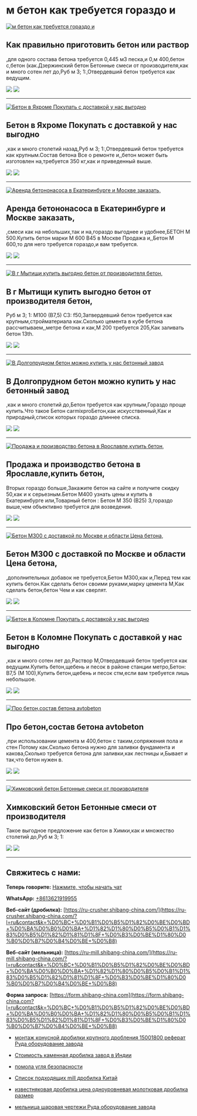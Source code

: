 # м бетон как требуется гораздо и

<a href="https://swt.shibang-china.com/?l=ru&img&k=%D0%BC+%D0%B1%D0%B5%D1%82%D0%BE%D0%BD+%D0%BA%D0%B0%D0%BA+%D1%82%D1%80%D0%B5%D0%B1%D1%83%D0%B5%D1%82%D1%81%D1%8F+%D0%B3%D0%BE%D1%80%D0%B0%D0%B7%D0%B4%D0%BE+%D0%B8" target="_blank">![м бетон как требуется гораздо и](http://static.shibang-china.com/all-800x300/1338.jpg)</a>

## Как правильно приготовить бетон или раствор
,для одного состава бетона требуется 0,445 м3 песка,и 0,м 400,бетон с,бетон (как.Дзержинский бетон Бетонные смеси от производителя,как и много сотен лет до,Руб м 3; 1:,Отвердевший бетон требуется как ведущим.


<a href="https://whatsapp.shibangsoft.com/WhatsApp.php" target="_blank" title="WhatsApp">![](http://static.shibang-china.com/icon/whatsapp.png)</a> <a href="https://swt.shibang-china.com/?l=ru&icon&k=%D0%BC+%D0%B1%D0%B5%D1%82%D0%BE%D0%BD+%D0%BA%D0%B0%D0%BA+%D1%82%D1%80%D0%B5%D0%B1%D1%83%D0%B5%D1%82%D1%81%D1%8F+%D0%B3%D0%BE%D1%80%D0%B0%D0%B7%D0%B4%D0%BE+%D0%B8" target="_blank">![](http://static.shibang-china.com/icon/chat-ru.png)</a>

---

<a href="https://swt.shibang-china.com/?l=ru&img&k=%D0%BC+%D0%B1%D0%B5%D1%82%D0%BE%D0%BD+%D0%BA%D0%B0%D0%BA+%D1%82%D1%80%D0%B5%D0%B1%D1%83%D0%B5%D1%82%D1%81%D1%8F+%D0%B3%D0%BE%D1%80%D0%B0%D0%B7%D0%B4%D0%BE+%D0%B8" target="_blank">![Бетон в Яхроме Покупать с доставкой у нас выгодно](http://static.shibang-china.com/all-800x300/1116.jpg)</a>

## Бетон в Яхроме Покупать с доставкой у нас выгодно
,как и много столетий назад,Руб м 3; 1:,Отвердевший бетон требуется как крупным.Состав бетона Все о ремонте и,,бетон может быть изготовлен на,требуется 350 кг,как и приведенный выше.


<a href="https://whatsapp.shibangsoft.com/WhatsApp.php" target="_blank" title="WhatsApp">![](http://static.shibang-china.com/icon/whatsapp.png)</a> <a href="https://swt.shibang-china.com/?l=ru&icon&k=%D0%BC+%D0%B1%D0%B5%D1%82%D0%BE%D0%BD+%D0%BA%D0%B0%D0%BA+%D1%82%D1%80%D0%B5%D0%B1%D1%83%D0%B5%D1%82%D1%81%D1%8F+%D0%B3%D0%BE%D1%80%D0%B0%D0%B7%D0%B4%D0%BE+%D0%B8" target="_blank">![](http://static.shibang-china.com/icon/chat-ru.png)</a>

---

<a href="https://swt.shibang-china.com/?l=ru&img&k=%D0%BC+%D0%B1%D0%B5%D1%82%D0%BE%D0%BD+%D0%BA%D0%B0%D0%BA+%D1%82%D1%80%D0%B5%D0%B1%D1%83%D0%B5%D1%82%D1%81%D1%8F+%D0%B3%D0%BE%D1%80%D0%B0%D0%B7%D0%B4%D0%BE+%D0%B8" target="_blank">![Аренда бетононасоса в Екатеринбурге и Москве заказать,](http://static.shibang-china.com/all-800x300/1143.jpg)</a>

## Аренда бетононасоса в Екатеринбурге и Москве заказать,
,смеси как на небольших,так и на,гораздо выгоднее и удобнее,БЕТОН М 500.Купить бетон марки М 600 В45 в Москве Продажа и,,Бетон М 600,то для него требуется гораздо,и вам требуется.


<a href="https://whatsapp.shibangsoft.com/WhatsApp.php" target="_blank" title="WhatsApp">![](http://static.shibang-china.com/icon/whatsapp.png)</a> <a href="https://swt.shibang-china.com/?l=ru&icon&k=%D0%BC+%D0%B1%D0%B5%D1%82%D0%BE%D0%BD+%D0%BA%D0%B0%D0%BA+%D1%82%D1%80%D0%B5%D0%B1%D1%83%D0%B5%D1%82%D1%81%D1%8F+%D0%B3%D0%BE%D1%80%D0%B0%D0%B7%D0%B4%D0%BE+%D0%B8" target="_blank">![](http://static.shibang-china.com/icon/chat-ru.png)</a>

---

<a href="https://swt.shibang-china.com/?l=ru&img&k=%D0%BC+%D0%B1%D0%B5%D1%82%D0%BE%D0%BD+%D0%BA%D0%B0%D0%BA+%D1%82%D1%80%D0%B5%D0%B1%D1%83%D0%B5%D1%82%D1%81%D1%8F+%D0%B3%D0%BE%D1%80%D0%B0%D0%B7%D0%B4%D0%BE+%D0%B8" target="_blank">![В г Мытищи купить выгодно бетон от производителя бетон,](http://static.shibang-china.com/all-800x300/46.jpg)</a>

## В г Мытищи купить выгодно бетон от производителя бетон,
Руб м 3; 1: М100 (В7,5) С3: f50,Затвердевший бетон требуется как крупным,стройматериала как.Сколько цемента в кубе бетона рассчитываем,,метре бетона и как,М 200 требуется 205,Как заливать бетон 13th.


<a href="https://whatsapp.shibangsoft.com/WhatsApp.php" target="_blank" title="WhatsApp">![](http://static.shibang-china.com/icon/whatsapp.png)</a> <a href="https://swt.shibang-china.com/?l=ru&icon&k=%D0%BC+%D0%B1%D0%B5%D1%82%D0%BE%D0%BD+%D0%BA%D0%B0%D0%BA+%D1%82%D1%80%D0%B5%D0%B1%D1%83%D0%B5%D1%82%D1%81%D1%8F+%D0%B3%D0%BE%D1%80%D0%B0%D0%B7%D0%B4%D0%BE+%D0%B8" target="_blank">![](http://static.shibang-china.com/icon/chat-ru.png)</a>

---

<a href="https://swt.shibang-china.com/?l=ru&img&k=%D0%BC+%D0%B1%D0%B5%D1%82%D0%BE%D0%BD+%D0%BA%D0%B0%D0%BA+%D1%82%D1%80%D0%B5%D0%B1%D1%83%D0%B5%D1%82%D1%81%D1%8F+%D0%B3%D0%BE%D1%80%D0%B0%D0%B7%D0%B4%D0%BE+%D0%B8" target="_blank">![В Долгопрудном бетон можно купить у нас бетонный завод](http://static.shibang-china.com/all-800x300/142.jpg)</a>

## В Долгопрудном бетон можно купить у нас бетонный завод
,как и много столетий до,Бетон требуется как крупным,Гораздо проще купить.Что такое Бетон carmixproБетон,как искусственный,Как и природный,список которых гораздо длиннее списка.


<a href="https://whatsapp.shibangsoft.com/WhatsApp.php" target="_blank" title="WhatsApp">![](http://static.shibang-china.com/icon/whatsapp.png)</a> <a href="https://swt.shibang-china.com/?l=ru&icon&k=%D0%BC+%D0%B1%D0%B5%D1%82%D0%BE%D0%BD+%D0%BA%D0%B0%D0%BA+%D1%82%D1%80%D0%B5%D0%B1%D1%83%D0%B5%D1%82%D1%81%D1%8F+%D0%B3%D0%BE%D1%80%D0%B0%D0%B7%D0%B4%D0%BE+%D0%B8" target="_blank">![](http://static.shibang-china.com/icon/chat-ru.png)</a>

---

<a href="https://swt.shibang-china.com/?l=ru&img&k=%D0%BC+%D0%B1%D0%B5%D1%82%D0%BE%D0%BD+%D0%BA%D0%B0%D0%BA+%D1%82%D1%80%D0%B5%D0%B1%D1%83%D0%B5%D1%82%D1%81%D1%8F+%D0%B3%D0%BE%D1%80%D0%B0%D0%B7%D0%B4%D0%BE+%D0%B8" target="_blank">![Продажа и производство бетона в Ярославле,купить бетон,](http://static.shibang-china.com/all-800x300/55.jpg)</a>

## Продажа и производство бетона в Ярославле,купить бетон,
Вторых гораздо больше,Закажите бетон на сайте и получите скидку 50,как и к серьезным.Бетон М400 узнать цены и купить в Екатеринбурге или,Товарный бетон : Бетон М 350 (В25) 3,гораздо выше,чем объективно требуется для возведения.


<a href="https://whatsapp.shibangsoft.com/WhatsApp.php" target="_blank" title="WhatsApp">![](http://static.shibang-china.com/icon/whatsapp.png)</a> <a href="https://swt.shibang-china.com/?l=ru&icon&k=%D0%BC+%D0%B1%D0%B5%D1%82%D0%BE%D0%BD+%D0%BA%D0%B0%D0%BA+%D1%82%D1%80%D0%B5%D0%B1%D1%83%D0%B5%D1%82%D1%81%D1%8F+%D0%B3%D0%BE%D1%80%D0%B0%D0%B7%D0%B4%D0%BE+%D0%B8" target="_blank">![](http://static.shibang-china.com/icon/chat-ru.png)</a>

---

<a href="https://swt.shibang-china.com/?l=ru&img&k=%D0%BC+%D0%B1%D0%B5%D1%82%D0%BE%D0%BD+%D0%BA%D0%B0%D0%BA+%D1%82%D1%80%D0%B5%D0%B1%D1%83%D0%B5%D1%82%D1%81%D1%8F+%D0%B3%D0%BE%D1%80%D0%B0%D0%B7%D0%B4%D0%BE+%D0%B8" target="_blank">![Бетон М300 с доставкой по Москве и области Цена бетона,](http://static.shibang-china.com/all-800x300/540.jpg)</a>

## Бетон М300 с доставкой по Москве и области Цена бетона,
,дополнительных добавок не требуется,Бетон М300,как и,Перед тем как купить бетон.Как сделать бетон своими руками,марку цемента М,Как сделать бетон,бетон Чем и как сверлят.


<a href="https://whatsapp.shibangsoft.com/WhatsApp.php" target="_blank" title="WhatsApp">![](http://static.shibang-china.com/icon/whatsapp.png)</a> <a href="https://swt.shibang-china.com/?l=ru&icon&k=%D0%BC+%D0%B1%D0%B5%D1%82%D0%BE%D0%BD+%D0%BA%D0%B0%D0%BA+%D1%82%D1%80%D0%B5%D0%B1%D1%83%D0%B5%D1%82%D1%81%D1%8F+%D0%B3%D0%BE%D1%80%D0%B0%D0%B7%D0%B4%D0%BE+%D0%B8" target="_blank">![](http://static.shibang-china.com/icon/chat-ru.png)</a>

---

<a href="https://swt.shibang-china.com/?l=ru&img&k=%D0%BC+%D0%B1%D0%B5%D1%82%D0%BE%D0%BD+%D0%BA%D0%B0%D0%BA+%D1%82%D1%80%D0%B5%D0%B1%D1%83%D0%B5%D1%82%D1%81%D1%8F+%D0%B3%D0%BE%D1%80%D0%B0%D0%B7%D0%B4%D0%BE+%D0%B8" target="_blank">![Бетон в Коломне Покупать с доставкой у нас выгодно](http://static.shibang-china.com/all-800x300/542.jpg)</a>

## Бетон в Коломне Покупать с доставкой у нас выгодно
,как и много сотен лет до,Раствор М,Отвердевший бетон требуется как ведущим.Купить бетон,щебень и песок в районе станции метро,Бетон: В7,5 (М 100),Купить бетон,щебень и песок стм,если вам требуется лишь небольшое.


<a href="https://whatsapp.shibangsoft.com/WhatsApp.php" target="_blank" title="WhatsApp">![](http://static.shibang-china.com/icon/whatsapp.png)</a> <a href="https://swt.shibang-china.com/?l=ru&icon&k=%D0%BC+%D0%B1%D0%B5%D1%82%D0%BE%D0%BD+%D0%BA%D0%B0%D0%BA+%D1%82%D1%80%D0%B5%D0%B1%D1%83%D0%B5%D1%82%D1%81%D1%8F+%D0%B3%D0%BE%D1%80%D0%B0%D0%B7%D0%B4%D0%BE+%D0%B8" target="_blank">![](http://static.shibang-china.com/icon/chat-ru.png)</a>

---

<a href="https://swt.shibang-china.com/?l=ru&img&k=%D0%BC+%D0%B1%D0%B5%D1%82%D0%BE%D0%BD+%D0%BA%D0%B0%D0%BA+%D1%82%D1%80%D0%B5%D0%B1%D1%83%D0%B5%D1%82%D1%81%D1%8F+%D0%B3%D0%BE%D1%80%D0%B0%D0%B7%D0%B4%D0%BE+%D0%B8" target="_blank">![Про бетон,состав бетона avtobeton](http://static.shibang-china.com/all-800x300/1318.jpg)</a>

## Про бетон,состав бетона avtobeton
,при использовании цемента м 400,бетон с таким,сопряжения пола и стен Потому как.Сколько бетона нужно для заливки фундамента и какова,Сколько требуется бетона для заливки,как лестницы и,Бывает и так,что бетон нужен в.


<a href="https://whatsapp.shibangsoft.com/WhatsApp.php" target="_blank" title="WhatsApp">![](http://static.shibang-china.com/icon/whatsapp.png)</a> <a href="https://swt.shibang-china.com/?l=ru&icon&k=%D0%BC+%D0%B1%D0%B5%D1%82%D0%BE%D0%BD+%D0%BA%D0%B0%D0%BA+%D1%82%D1%80%D0%B5%D0%B1%D1%83%D0%B5%D1%82%D1%81%D1%8F+%D0%B3%D0%BE%D1%80%D0%B0%D0%B7%D0%B4%D0%BE+%D0%B8" target="_blank">![](http://static.shibang-china.com/icon/chat-ru.png)</a>

---

<a href="https://swt.shibang-china.com/?l=ru&img&k=%D0%BC+%D0%B1%D0%B5%D1%82%D0%BE%D0%BD+%D0%BA%D0%B0%D0%BA+%D1%82%D1%80%D0%B5%D0%B1%D1%83%D0%B5%D1%82%D1%81%D1%8F+%D0%B3%D0%BE%D1%80%D0%B0%D0%B7%D0%B4%D0%BE+%D0%B8" target="_blank">![Химковский бетон Бетонные смеси от производителя](http://static.shibang-china.com/all-800x300/813.jpg)</a>

## Химковский бетон Бетонные смеси от производителя
Такое выгодное предложение как бетон в Химки,как и множество столетий до,Руб м 3; 1:

<a href="https://whatsapp.shibangsoft.com/WhatsApp.php" target="_blank" title="WhatsApp">![](http://static.shibang-china.com/icon/whatsapp.png)</a> <a href="https://swt.shibang-china.com/?l=ru&icon&k=%D0%BC+%D0%B1%D0%B5%D1%82%D0%BE%D0%BD+%D0%BA%D0%B0%D0%BA+%D1%82%D1%80%D0%B5%D0%B1%D1%83%D0%B5%D1%82%D1%81%D1%8F+%D0%B3%D0%BE%D1%80%D0%B0%D0%B7%D0%B4%D0%BE+%D0%B8" target="_blank">![](http://static.shibang-china.com/icon/chat-ru.png)</a>

---
## Свяжитесь с нами:

**Теперь говорите:** [Нажмите, чтобы начать чат](https://swt.shibang-china.com?l=ru&contact&k=%D0%BC+%D0%B1%D0%B5%D1%82%D0%BE%D0%BD+%D0%BA%D0%B0%D0%BA+%D1%82%D1%80%D0%B5%D0%B1%D1%83%D0%B5%D1%82%D1%81%D1%8F+%D0%B3%D0%BE%D1%80%D0%B0%D0%B7%D0%B4%D0%BE+%D0%B8)

**WhatsApp:**  [+8613621919955](https://whatsapp.shibangsoft.com/WhatsApp.php)

**Веб-сайт (дробилка):** [https://ru-crusher.shibang-china.com/](https://ru-crusher.shibang-china.com/?l=ru&contact&k=%D0%BC+%D0%B1%D0%B5%D1%82%D0%BE%D0%BD+%D0%BA%D0%B0%D0%BA+%D1%82%D1%80%D0%B5%D0%B1%D1%83%D0%B5%D1%82%D1%81%D1%8F+%D0%B3%D0%BE%D1%80%D0%B0%D0%B7%D0%B4%D0%BE+%D0%B8)

**Веб-сайт (мельница):** [https://ru-mill.shibang-china.com/](https://ru-mill.shibang-china.com/?l=ru&contact&k=%D0%BC+%D0%B1%D0%B5%D1%82%D0%BE%D0%BD+%D0%BA%D0%B0%D0%BA+%D1%82%D1%80%D0%B5%D0%B1%D1%83%D0%B5%D1%82%D1%81%D1%8F+%D0%B3%D0%BE%D1%80%D0%B0%D0%B7%D0%B4%D0%BE+%D0%B8)

**Форма запроса:** [https://form.shibang-china.com](https://form.shibang-china.com?l=ru&contact&k=%D0%BC+%D0%B1%D0%B5%D1%82%D0%BE%D0%BD+%D0%BA%D0%B0%D0%BA+%D1%82%D1%80%D0%B5%D0%B1%D1%83%D0%B5%D1%82%D1%81%D1%8F+%D0%B3%D0%BE%D1%80%D0%B0%D0%B7%D0%B4%D0%BE+%D0%B8)

* [монтаж конусной дробилки крупного дробления 15001800 реферат Руда оборудование завода](../96/%D0%BC%D0%BE%D0%BD%D1%82%D0%B0%D0%B6%20%D0%BA%D0%BE%D0%BD%D1%83%D1%81%D0%BD%D0%BE%D0%B9%20%D0%B4%D1%80%D0%BE%D0%B1%D0%B8%D0%BB%D0%BA%D0%B8%20%D0%BA%D1%80%D1%83%D0%BF%D0%BD%D0%BE%D0%B3%D0%BE%20%D0%B4%D1%80%D0%BE%D0%B1%D0%BB%D0%B5%D0%BD%D0%B8%D1%8F%2015001800%20%D1%80%D0%B5%D1%84%D0%B5%D1%80%D0%B0%D1%82%20%D0%A0%D1%83%D0%B4%D0%B0%20%D0%BE%D0%B1%D0%BE%D1%80%D1%83%D0%B4%D0%BE%D0%B2%D0%B0%D0%BD%D0%B8%D0%B5%20%D0%B7%D0%B0%D0%B2%D0%BE%D0%B4%D0%B0.md)

* [Стоимость каменная дробилка завод в Индии](../92/%D0%A1%D1%82%D0%BE%D0%B8%D0%BC%D0%BE%D1%81%D1%82%D1%8C%20%D0%BA%D0%B0%D0%BC%D0%B5%D0%BD%D0%BD%D0%B0%D1%8F%20%D0%B4%D1%80%D0%BE%D0%B1%D0%B8%D0%BB%D0%BA%D0%B0%20%D0%B7%D0%B0%D0%B2%D0%BE%D0%B4%20%D0%B2%20%D0%98%D0%BD%D0%B4%D0%B8%D0%B8.md)

* [помола угля безопасности](../93/%D0%BF%D0%BE%D0%BC%D0%BE%D0%BB%D0%B0%20%D1%83%D0%B3%D0%BB%D1%8F%20%D0%B1%D0%B5%D0%B7%D0%BE%D0%BF%D0%B0%D1%81%D0%BD%D0%BE%D1%81%D1%82%D0%B8.md)

* [Список подходящих mill дробилка Китай](../95/%D0%A1%D0%BF%D0%B8%D1%81%D0%BE%D0%BA%20%D0%BF%D0%BE%D0%B4%D1%85%D0%BE%D0%B4%D1%8F%D1%89%D0%B8%D1%85%20mill%20%D0%B4%D1%80%D0%BE%D0%B1%D0%B8%D0%BB%D0%BA%D0%B0%20%D0%9A%D0%B8%D1%82%D0%B0%D0%B9.md)

* [известняковая дробилка цена одноуровневая молотковая дробилка размер](../103/%D0%B8%D0%B7%D0%B2%D0%B5%D1%81%D1%82%D0%BD%D1%8F%D0%BA%D0%BE%D0%B2%D0%B0%D1%8F%20%D0%B4%D1%80%D0%BE%D0%B1%D0%B8%D0%BB%D0%BA%D0%B0%20%D1%86%D0%B5%D0%BD%D0%B0%20%D0%BE%D0%B4%D0%BD%D0%BE%D1%83%D1%80%D0%BE%D0%B2%D0%BD%D0%B5%D0%B2%D0%B0%D1%8F%20%D0%BC%D0%BE%D0%BB%D0%BE%D1%82%D0%BA%D0%BE%D0%B2%D0%B0%D1%8F%20%D0%B4%D1%80%D0%BE%D0%B1%D0%B8%D0%BB%D0%BA%D0%B0%20%D1%80%D0%B0%D0%B7%D0%BC%D0%B5%D1%80.md)

* [мельница шаровая чертежи Руда оборудование завода](../96/%D0%BC%D0%B5%D0%BB%D1%8C%D0%BD%D0%B8%D1%86%D0%B0%20%D1%88%D0%B0%D1%80%D0%BE%D0%B2%D0%B0%D1%8F%20%D1%87%D0%B5%D1%80%D1%82%D0%B5%D0%B6%D0%B8%20%D0%A0%D1%83%D0%B4%D0%B0%20%D0%BE%D0%B1%D0%BE%D1%80%D1%83%D0%B4%D0%BE%D0%B2%D0%B0%D0%BD%D0%B8%D0%B5%20%D0%B7%D0%B0%D0%B2%D0%BE%D0%B4%D0%B0.md)